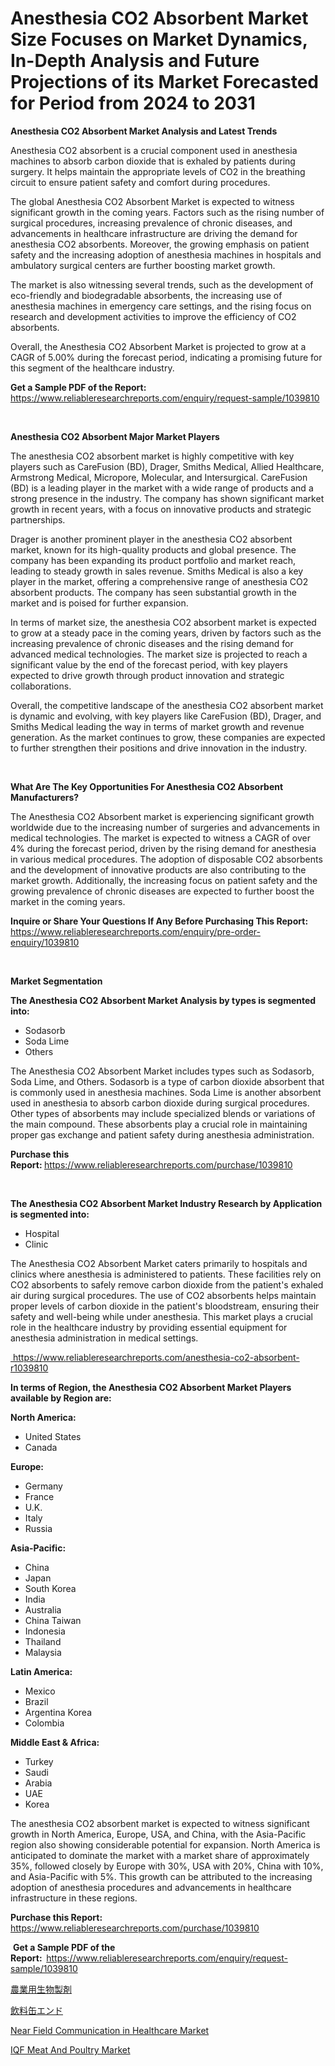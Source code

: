 <p><h1>Anesthesia CO2 Absorbent Market Size Focuses on Market Dynamics, In-Depth Analysis and Future Projections of its Market Forecasted for Period from 2024 to 2031</h1></p><p><strong>Anesthesia CO2 Absorbent Market Analysis and Latest Trends</strong></p>
<p><p>Anesthesia CO2 absorbent is a crucial component used in anesthesia machines to absorb carbon dioxide that is exhaled by patients during surgery. It helps maintain the appropriate levels of CO2 in the breathing circuit to ensure patient safety and comfort during procedures.</p><p>The global Anesthesia CO2 Absorbent Market is expected to witness significant growth in the coming years. Factors such as the rising number of surgical procedures, increasing prevalence of chronic diseases, and advancements in healthcare infrastructure are driving the demand for anesthesia CO2 absorbents. Moreover, the growing emphasis on patient safety and the increasing adoption of anesthesia machines in hospitals and ambulatory surgical centers are further boosting market growth.</p><p>The market is also witnessing several trends, such as the development of eco-friendly and biodegradable absorbents, the increasing use of anesthesia machines in emergency care settings, and the rising focus on research and development activities to improve the efficiency of CO2 absorbents.</p><p>Overall, the Anesthesia CO2 Absorbent Market is projected to grow at a CAGR of 5.00% during the forecast period, indicating a promising future for this segment of the healthcare industry.</p></p>
<p><strong>Get a Sample PDF of the Report:&nbsp;</strong> <a href="https://www.reliableresearchreports.com/enquiry/request-sample/1039810">https://www.reliableresearchreports.com/enquiry/request-sample/1039810</a></p>
<p>&nbsp;</p>
<p><strong>Anesthesia CO2 Absorbent Major Market Players</strong></p>
<p><p>The anesthesia CO2 absorbent market is highly competitive with key players such as CareFusion (BD), Drager, Smiths Medical, Allied Healthcare, Armstrong Medical, Micropore, Molecular, and Intersurgical. CareFusion (BD) is a leading player in the market with a wide range of products and a strong presence in the industry. The company has shown significant market growth in recent years, with a focus on innovative products and strategic partnerships.</p><p>Drager is another prominent player in the anesthesia CO2 absorbent market, known for its high-quality products and global presence. The company has been expanding its product portfolio and market reach, leading to steady growth in sales revenue. Smiths Medical is also a key player in the market, offering a comprehensive range of anesthesia CO2 absorbent products. The company has seen substantial growth in the market and is poised for further expansion.</p><p>In terms of market size, the anesthesia CO2 absorbent market is expected to grow at a steady pace in the coming years, driven by factors such as the increasing prevalence of chronic diseases and the rising demand for advanced medical technologies. The market size is projected to reach a significant value by the end of the forecast period, with key players expected to drive growth through product innovation and strategic collaborations.</p><p>Overall, the competitive landscape of the anesthesia CO2 absorbent market is dynamic and evolving, with key players like CareFusion (BD), Drager, and Smiths Medical leading the way in terms of market growth and revenue generation. As the market continues to grow, these companies are expected to further strengthen their positions and drive innovation in the industry.</p></p>
<p>&nbsp;</p>
<p><strong>What Are The Key Opportunities For Anesthesia CO2 Absorbent Manufacturers?</strong></p>
<p><p>The Anesthesia CO2 Absorbent market is experiencing significant growth worldwide due to the increasing number of surgeries and advancements in medical technologies. The market is expected to witness a CAGR of over 4% during the forecast period, driven by the rising demand for anesthesia in various medical procedures. The adoption of disposable CO2 absorbents and the development of innovative products are also contributing to the market growth. Additionally, the increasing focus on patient safety and the growing prevalence of chronic diseases are expected to further boost the market in the coming years.</p></p>
<p><strong>Inquire or Share Your Questions If Any Before Purchasing This Report:</strong> <a href="https://www.reliableresearchreports.com/enquiry/pre-order-enquiry/1039810">https://www.reliableresearchreports.com/enquiry/pre-order-enquiry/1039810</a></p>
<p>&nbsp;</p>
<p><strong>Market Segmentation</strong></p>
<p><strong>The Anesthesia CO2 Absorbent Market Analysis by types is segmented into:</strong></p>
<p><ul><li>Sodasorb</li><li>Soda Lime</li><li>Others</li></ul></p>
<p><p>The Anesthesia CO2 Absorbent Market includes types such as Sodasorb, Soda Lime, and Others. Sodasorb is a type of carbon dioxide absorbent that is commonly used in anesthesia machines. Soda Lime is another absorbent used in anesthesia to absorb carbon dioxide during surgical procedures. Other types of absorbents may include specialized blends or variations of the main compound. These absorbents play a crucial role in maintaining proper gas exchange and patient safety during anesthesia administration.</p></p>
<p><strong>Purchase this Report:&nbsp;</strong><a href="https://www.reliableresearchreports.com/purchase/1039810">https://www.reliableresearchreports.com/purchase/1039810</a></p>
<p>&nbsp;</p>
<p><strong>The Anesthesia CO2 Absorbent Market Industry Research by Application is segmented into:</strong></p>
<p><ul><li>Hospital</li><li>Clinic</li></ul></p>
<p><p>The Anesthesia CO2 Absorbent Market caters primarily to hospitals and clinics where anesthesia is administered to patients. These facilities rely on CO2 absorbents to safely remove carbon dioxide from the patient's exhaled air during surgical procedures. The use of CO2 absorbents helps maintain proper levels of carbon dioxide in the patient's bloodstream, ensuring their safety and well-being while under anesthesia. This market plays a crucial role in the healthcare industry by providing essential equipment for anesthesia administration in medical settings.</p></p>
<p><a href="https://www.reliableresearchreports.com/anesthesia-co2-absorbent-r1039810">&nbsp;https://www.reliableresearchreports.com/anesthesia-co2-absorbent-r1039810</a></p>
<p><strong>In terms of Region, the Anesthesia CO2 Absorbent Market Players available by Region are:</strong></p>
<p>
    <p> <strong> North America: </strong>
        <ul>
            <li>United States</li>
            <li>Canada</li>
        </ul>
        </p> 
    <p> <strong> Europe: </strong>
        <ul>
            <li>Germany</li>
            <li>France</li>
            <li>U.K.</li>
            <li>Italy</li>
            <li>Russia</li>
        </ul>
        </p> 
    <p> <strong> Asia-Pacific: </strong>
        <ul>
            <li>China</li>
            <li>Japan</li>
            <li>South Korea</li>
            <li>India</li>
            <li>Australia</li>
            <li>China Taiwan</li>
            <li>Indonesia</li>
            <li>Thailand</li>
            <li>Malaysia</li>
        </ul>
        </p> 
    <p> <strong> Latin America: </strong>
        <ul>
            <li>Mexico</li>
            <li>Brazil</li>
            <li>Argentina Korea</li>
            <li>Colombia</li>
        </ul>
        </p> 
    <p> <strong> Middle East & Africa: </strong>
        <ul>
            <li>Turkey</li>
            <li>Saudi</li>
            <li>Arabia</li>
            <li>UAE</li>
            <li>Korea</li>
        </ul>
    </p>
    </p>
<p><p>The anesthesia CO2 absorbent market is expected to witness significant growth in North America, Europe, USA, and China, with the Asia-Pacific region also showing considerable potential for expansion. North America is anticipated to dominate the market with a market share of approximately 35%, followed closely by Europe with 30%, USA with 20%, China with 10%, and Asia-Pacific with 5%. This growth can be attributed to the increasing adoption of anesthesia procedures and advancements in healthcare infrastructure in these regions.</p></p>
<p><strong>Purchase this Report: </strong><a href="https://www.reliableresearchreports.com/purchase/1039810">https://www.reliableresearchreports.com/purchase/1039810</a></p>
<p>&nbsp;<strong>Get a Sample PDF of the Report:&nbsp;&nbsp;</strong><a href="https://www.reliableresearchreports.com/enquiry/request-sample/1039810">https://www.reliableresearchreports.com/enquiry/request-sample/1039810</a></p>
<p><strong></strong></p>
<p><p><a href="https://github.com/DwightHuels1/Market-Research-Report-List-1/blob/main/722780158081.md">農業用生物製剤</a></p><p><a href="https://github.com/tanyaali3/Market-Research-Report-List-1/blob/main/149536458080.md">飲料缶エンド</a></p><p><a href="https://www.linkedin.com/pulse/near-field-communication-healthcare-market-trends-analysis-97oke">Near Field Communication in Healthcare Market</a></p><p><a href="https://www.linkedin.com/pulse/iqf-meat-poultry-market-insight-trends-growth-forecasted-3tfre">IQF Meat And Poultry Market</a></p></p>